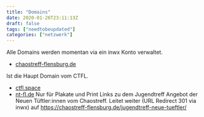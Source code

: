```yaml
---
title: "Domains"
date: 2020-01-26T23:11:13Z
draft: false
tags: ["needtobeupdated"]
categories: ["netzwerk"]
---
```


Alle Domains werden momentan via ein inwx Konto verwaltet. 

* [chaostreff-flensburg.de](https://chaostreff-flensburg.de)

Ist die Haupt Domain vom CTFL. 

* [ctfl.space](https://ctfl.space)
* [nt-fl.de](https://nt-fl.de)
Nur für Plakate und Print Links zu dem Jugendtreff Angebot der Neuen Tüftler:innen vom Chaostreff.
Leitet weiter (URL Redirect 301 via inwx) auf https://chaostreff-flensburg.de/jugendtreff-neue-tueftler/
